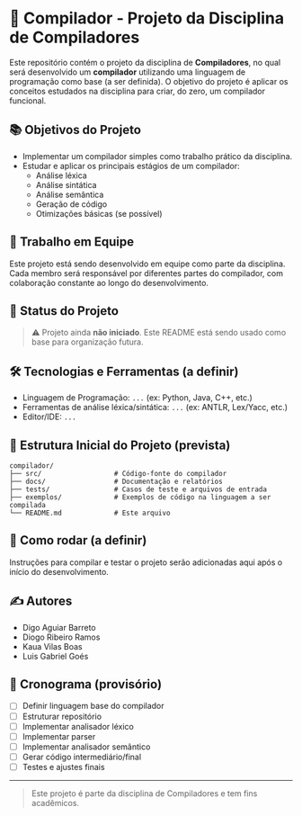 # 🧠 Compilador - Projeto da Disciplina de Compiladores

Este repositório contém o projeto da disciplina de **Compiladores**, no qual será desenvolvido um **compilador** utilizando uma linguagem de programação como base (a ser definida). O objetivo do projeto é aplicar os conceitos estudados na disciplina para criar, do zero, um compilador funcional.

## 📚 Objetivos do Projeto

- Implementar um compilador simples como trabalho prático da disciplina.
- Estudar e aplicar os principais estágios de um compilador:
  - Análise léxica
  - Análise sintática
  - Análise semântica
  - Geração de código
  - Otimizações básicas (se possível)

## 👥 Trabalho em Equipe

Este projeto está sendo desenvolvido em equipe como parte da disciplina. Cada membro será responsável por diferentes partes do compilador, com colaboração constante ao longo do desenvolvimento.

## 🚧 Status do Projeto

> ⚠️ Projeto ainda **não iniciado**. Este README está sendo usado como base para organização futura.

## 🛠️ Tecnologias e Ferramentas (a definir)

- Linguagem de Programação: `...` (ex: Python, Java, C++, etc.)
- Ferramentas de análise léxica/sintática: `...` (ex: ANTLR, Lex/Yacc, etc.)
- Editor/IDE: `...`

## 📂 Estrutura Inicial do Projeto (prevista)

```
compilador/
├── src/                  # Código-fonte do compilador
├── docs/                 # Documentação e relatórios
├── tests/                # Casos de teste e arquivos de entrada
├── exemplos/             # Exemplos de código na linguagem a ser compilada
└── README.md             # Este arquivo
```

## 🧪 Como rodar (a definir)

Instruções para compilar e testar o projeto serão adicionadas aqui após o início do desenvolvimento.

## ✍️ Autores

- Digo Aguiar Barreto
- Diogo Ribeiro Ramos
- Kaua Vilas Boas
- Luis Gabriel Goés

## 📅 Cronograma (provisório)
- [ ] Definir linguagem base do compilador
- [ ] Estruturar repositório
- [ ] Implementar analisador léxico
- [ ] Implementar parser
- [ ] Implementar analisador semântico
- [ ] Gerar código intermediário/final
- [ ] Testes e ajustes finais

---
> Este projeto é parte da disciplina de Compiladores e tem fins acadêmicos.
